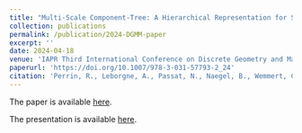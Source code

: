 ```yaml
---
title: "Multi-Scale Component-Tree: A Hierarchical Representation for Sparse Objects"
collection: publications
permalink: /publication/2024-DGMM-paper
excerpt: ''
date: 2024-04-18
venue: 'IAPR Third International Conference on Discrete Geometry and Mathematical Morphology (DGMM 2024)'
paperurl: 'https://doi.org/10.1007/978-3-031-57793-2_24'
citation: 'Perrin, R., Leborgne, A., Passat, N., Naegel, B., Wemmert, C. (2024). Multi-scale Component-Tree: A Hierarchical Representation for Sparse Objects. In: Brunetti, S., Frosini, A., Rinaldi, S. (eds) Discrete Geometry and Mathematical Morphology. DGMM 2024. Lecture Notes in Computer Science, vol 14605. Springer, Cham. https://doi.org/10.1007/978-3-031-57793-2_24'
---
```


The paper is available [here](/files/papers/2024-DGMM.pdf).

The presentation is available [here](/files/presentations/2024-DGMM.pdf).
